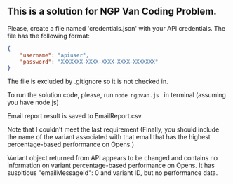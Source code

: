 
## This is a solution for NGP Van Coding Problem.

Please, create a file named 'credentials.json' with your API credentials. The file has the following format:

```json
{
    "username": "apiuser",
    "password": "XXXXXXX-XXXX-XXXX-XXXX-XXXXXXX"
}
```

The file is excluded by .gitignore so it is not checked in.


To run the solution code, please, run `node ngpvan.js ` in terminal (assuming you have node.js) 

Email report result is saved to EmailReport.csv.

Note that I couldn't meet the last requirement (Finally, you should include the name of the variant associated with that email that has the highest percentage-based performance on Opens.) 

 Variant object returned from API appears to be changed and contains no information on variant percentage-based performance on Opens. It has suspitious  "emailMessageId": 0 and variant ID, but no performance data.
 


